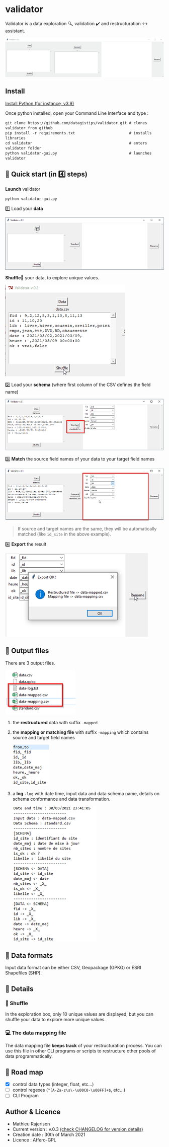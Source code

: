 # validator

Validator is a data exploration 🔍, validation ✔️ and restructuration ↔️ assistant.

![](images/demo.gif)

## Install
[Install Python (for instance, v3.9)](https://www.python.org/downloads/)

Once python installed, open your Command Line Interface and type :

	git clone https://github.com/datagistips/validator.git # clones validator from github
	pip install -r requirements.txt                        # installs libraries
	cd validator                                           # enters validator folder
	python validator-gui.py                                # launches validator

## 📘 Quick start (in 4️⃣ steps)
**Launch** validator

	python validator-gui.py

1️⃣ Load your **data**

![](images/load-data.png)

 **Shuffle**🔄 your data, to explore unique values.

![](images/demo-shuffle.gif)

2️⃣ Load your **schema** (where first column of the CSV defines the field name)

![](images/standard.png)

3️⃣ **Match** the source field names of your data to your target field names

![](images/match.png)

> If source and target names are the same, they will be automatically matched (like `id_site` in the above example).

4️⃣ **Export** the result

![](images/rename.png)

## 📄 Output files

There are 3 output files.

![](images/exports.png)

1. the **restructured** data with suffix `-mapped`
2. the **mapping or matching file** with suffix `-mapping` which contains source and target field names

	![](images/mapping.png)

3. a **log** `-log` with date time, input data and data schema name, details on schema conformance and data transformation.

	![](images/log.png)

## 📄 Data formats
Input data format can be either CSV, Geopackage (GPKG) or ESRI Shapefiles (SHP).

## 🔎 Details
### 🔄 Shuffle
In the exploration box, only 10 unique values are displayed, but you can shuffle your data to explore more unique values.

### 💻 The data mapping file
The data mapping file **keeps track** of your restructuration process. You can use this file in other CLI programs or scripts to restructure other pools of data programmatically.

## 🚗 Road map
- [x] control data types (integer, float, etc...)
- [ ] control regexes (`^[A-Za-z\s\-\u00C0-\u00FF]+$`, etc...)
- [ ] CLI Program

## Author & Licence
- Mathieu Rajerison
- Current version : v.0.3 [(check CHANGELOG for version details)](CHANGELOG.md)
- Creation date : 30th of March 2021
- Licence : Affero-GPL
